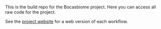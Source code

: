 This is the build repo for the Bocasbiome project. Here you can access all raw code for the project. 

See the [project website](https://bocasbiome.github.io/) for a web version of each workflow. 
